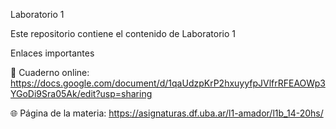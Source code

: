 Laboratorio 1


Este repositorio contiene el contenido de Laboratorio 1

Enlaces importantes

📄 Cuaderno online: https://docs.google.com/document/d/1qaUdzpKrP2hxuyyfpJVlfrRFEAOWp3YGoDi9Sra05Ak/edit?usp=sharing


🌐 Página de la materia: https://asignaturas.df.uba.ar/l1-amador/l1b_14-20hs/


